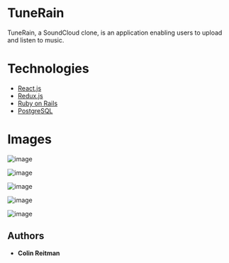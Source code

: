 # TuneRain

TuneRain, a SoundCloud clone, is an application enabling users to upload and listen to music.

# Technologies

* [React.js](https://reactjs.org)
* [Redux.js](https://redux.js.org)
* [Ruby on Rails](https://guides.rubyonrails.org)
* [PostgreSQL](https://www.postgresql.org)

# Images

![image](https://user-images.githubusercontent.com/46357004/59389276-f258bf00-8d3b-11e9-89a5-beccaf5395f3.png)


![image](https://user-images.githubusercontent.com/46357004/59389430-42d01c80-8d3c-11e9-92a4-268276c6190d.png)


![image](https://user-images.githubusercontent.com/46357004/59389503-727f2480-8d3c-11e9-8f58-ba1cfb0ced9c.png)


![image](https://user-images.githubusercontent.com/46357004/59389564-9e9aa580-8d3c-11e9-8ebb-b25e7b21fd79.png)


![image](https://user-images.githubusercontent.com/46357004/59389624-be31ce00-8d3c-11e9-8ba3-0a6c17f43354.png)


## Authors

* **Colin Reitman**
